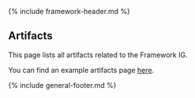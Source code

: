 {% include framework-header.md %}

<h2 class="no-number">Artifacts</h2>

This page lists all artifacts related to the Framework IG.

You can find an example artifacts page [here](artifacts.html).

{% include general-footer.md %}